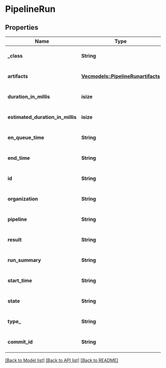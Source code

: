 # PipelineRun

## Properties
Name | Type | Description | Notes
------------ | ------------- | ------------- | -------------
**_class** | **String** |  | [optional] [default to None]
**artifacts** | [**Vec<models::PipelineRunartifacts>**](PipelineRunartifacts.md) |  | [optional] [default to None]
**duration_in_millis** | **isize** |  | [optional] [default to None]
**estimated_duration_in_millis** | **isize** |  | [optional] [default to None]
**en_queue_time** | **String** |  | [optional] [default to None]
**end_time** | **String** |  | [optional] [default to None]
**id** | **String** |  | [optional] [default to None]
**organization** | **String** |  | [optional] [default to None]
**pipeline** | **String** |  | [optional] [default to None]
**result** | **String** |  | [optional] [default to None]
**run_summary** | **String** |  | [optional] [default to None]
**start_time** | **String** |  | [optional] [default to None]
**state** | **String** |  | [optional] [default to None]
**type_** | **String** |  | [optional] [default to None]
**commit_id** | **String** |  | [optional] [default to None]

[[Back to Model list]](../README.md#documentation-for-models) [[Back to API list]](../README.md#documentation-for-api-endpoints) [[Back to README]](../README.md)


